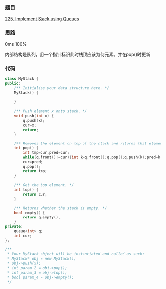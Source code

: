 ### 题目
[225. Implement Stack using Queues](https://leetcode-cn.com/problems/implement-stack-using-queues/submissions/)
### 思路
0ms 100%

内部结构是队列，用一个指针标识此时栈顶应该为何元素。并在pop()时更新
### 代码
```c++
class MyStack {
public:
    /** Initialize your data structure here. */
    MyStack() {
        
    }
    
    /** Push element x onto stack. */
    void push(int x) {
        q.push(x);
        cur=x;
        return;
    }
    
    /** Removes the element on top of the stack and returns that element. */
    int pop() {
        int tmp=cur,pred=cur;
        while(q.front()!=cur){int k=q.front();q.pop();q.push(k);pred=k;}
        cur=pred;
        q.pop();
        return tmp;
    }
    
    /** Get the top element. */
    int top() {
        return cur;
    }
    
    /** Returns whether the stack is empty. */
    bool empty() {
        return q.empty();
    }
private:
    queue<int> q;
    int cur;
};

/**
 * Your MyStack object will be instantiated and called as such:
 * MyStack* obj = new MyStack();
 * obj->push(x);
 * int param_2 = obj->pop();
 * int param_3 = obj->top();
 * bool param_4 = obj->empty();
 */
```
